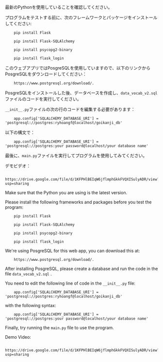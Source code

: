 最新のPythonを使用していることを確認してください。

プログラムをテストする前に、次のフレームワークとパッケージをインストールしてください:
```
    pip install Flask

    pip install Flask-SQLAlchemy
    
    pip install psycopg2-binary
    
    pip install flask_login
```
このウェブアプリではPosgreSQLを使用していますので、以下のリンクからPosgreSQLをダウンロードしてください：
```
    https://www.postgresql.org/download/.
```
PosgreSQLをインストールした後、データベースを作成し、`data_vocab_v2.sql`ファイルのコードを実行してください。

`__init__.py`ファイルの次の行のコードを編集する必要があります：
```
    app.config['SQLALCHEMY_DATABASE_URI'] = 'postgresql://postgres:ryhoangf@localhost/goikanji_db'
```
以下の構文で：
```
    app.config['SQLALCHEMY_DATABASE_URI'] = 'postgresql://postgres:your password@localhost/your database name'
```
最後に、`main.py`ファイルを実行してプログラムを使用してみてください。

デモビデオ：
```
    https://drive.google.com/file/d/1KFPHlBEIqW6jflmphGkkFVQXISulyADR/view?usp=sharing
```

Make sure that the Python you are using is the latest version.

Please install the following frameworks and packages before you test the program:
```
    pip install Flask

    pip install Flask-SQLAlchemy
    
    pip install psycopg2-binary
    
    pip install flask_login
```
We're using PosgreSQL for this web app, you can download this at:
```
    https://www.postgresql.org/download/.
```
After installing PosgreSQL, please create a database and run the code in the file `data_vocab_v2.sql` .

You need to edit the following line of code in the `__init__.py` file:
```
    app.config['SQLALCHEMY_DATABASE_URI'] = 'postgresql://postgres:ryhoangf@localhost/goikanji_db'
```   
with the following syntax:
```
    app.config['SQLALCHEMY_DATABASE_URI'] = 'postgresql://postgres:your password@localhost/your database name'
```
Finally, try running the `main.py` file to use the program.

Demo Video:
```
    https://drive.google.com/file/d/1KFPHlBEIqW6jflmphGkkFVQXISulyADR/view?usp=sharing
```
